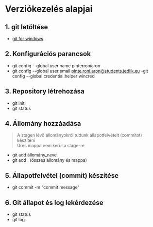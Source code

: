 # Verziókezelés alapjai

## 1. git letöltése

- [git for windows](https://gitforwindows.org/)

## 2. Konfigurációs parancsok

- git config --global user.name pinterroniaron
- git config --global user.email pinte.roni.aron@students.jedlik.eu
  -git config --global credential.helper wincred

## 3. Repository létrehozása

- git init
- git status

## 4. Állomány hozzáadása

> A stagen lévő állományokról tudunk állapotfelvételt (commitot) készíteni  
> Üres mappa nem kerül a stage-re

- git add állomány_neve
- git add . (összes állomány és mappa)

## 5. Állapotfelvétel (commit) készítése

- git commit -m "commit message"

## 6. Git állapot és log lekérdezése

- git status
- git log
